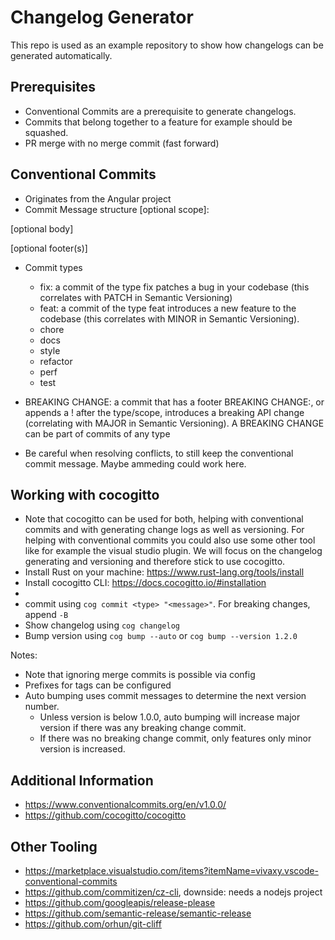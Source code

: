# Changelog Generator 

This repo is used as an example repository to show how changelogs can be generated automatically. 

## Prerequisites 
* Conventional Commits are a prerequisite to generate changelogs. 
* Commits that belong together to a feature for example should be squashed. 
* PR merge with no merge commit (fast forward)

## Conventional Commits
* Originates from the Angular project
* Commit Message structure
<type>[optional scope]: <description>

[optional body]

[optional footer(s)]

* Commit types
  * fix: a commit of the type fix patches a bug in your codebase (this correlates with PATCH in Semantic Versioning)
  * feat: a commit of the type feat introduces a new feature to the codebase (this correlates with MINOR in Semantic Versioning).
  * chore
  * docs 
  * style
  * refactor
  * perf
  * test

* BREAKING CHANGE: a commit that has a footer BREAKING CHANGE:, or appends a ! after the type/scope, introduces a breaking API change (correlating with MAJOR in Semantic Versioning). A BREAKING CHANGE can be part of commits of any type
* Be careful when resolving conflicts, to still keep the conventional commit message. Maybe ammeding could work here. 

## Working with cocogitto 
* Note that cocogitto can be used for both, helping with conventional commits and with generating change logs as well as versioning. For helping with conventional commits you could also use some other tool like for example the visual studio plugin. We will focus on the changelog generating and versioning and therefore stick to use cocogitto. 
* Install Rust on your machine: https://www.rust-lang.org/tools/install 
* Install cocogitto CLI: https://docs.cocogitto.io/#installation
* 
* commit using `cog commit <type> "<message>"`. For breaking changes, append `-B`
* Show changelog using `cog changelog`
* Bump version using `cog bump --auto` or `cog bump --version 1.2.0`

Notes:
* Note that ignoring merge commits is possible via config
* Prefixes for tags can be configured
* Auto bumping uses commit messages to determine the next version number. 
  * Unless version is below 1.0.0, auto bumping will increase major version if there was any breaking change commit.
  * If there was no breaking change commit, only features only minor version is increased. 


## Additional Information
* https://www.conventionalcommits.org/en/v1.0.0/
* https://github.com/cocogitto/cocogitto

## Other Tooling
* https://marketplace.visualstudio.com/items?itemName=vivaxy.vscode-conventional-commits
* https://github.com/commitizen/cz-cli, downside: needs a nodejs project 
* https://github.com/googleapis/release-please
* https://github.com/semantic-release/semantic-release 
* https://github.com/orhun/git-cliff

